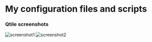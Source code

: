 # My configuration files and scripts

### Qtile screenshots
![screenshot1](https://i.imgur.com/S25mu7s.jpg)
![screenshot2](https://i.imgur.com/PK955du.jpg)

